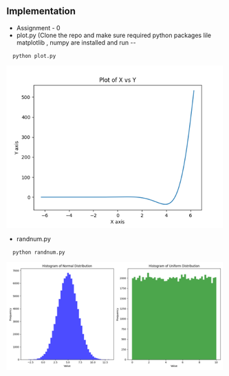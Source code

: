 ## Implementation

- Assignment - 0
- plot.py (Clone the repo and make sure required python packages lile matplotlib , numpy are installed and run --

```bash
  python plot.py
```

![Plot X vs Y for y = cos(x)exp(x) ](https://github.com/TheArcher91/Aerial-Robotics/blob/main/Autonome_Intelligente_Systeme/Mobile_Robotics_Assignment_0/Plot-1.png?raw=true)


- randnum.py
```bash
  python randnum.py
```

![Histograms](https://github.com/TheArcher91/Aerial-Robotics/blob/main/Autonome_Intelligente_Systeme/Mobile_Robotics_Assignment_0/hist-1.png?raw=true)
